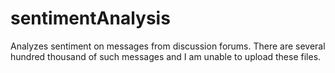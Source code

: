 # sentimentAnalysis
Analyzes sentiment on messages from discussion forums. 
There are several hundred thousand of such messages and I am unable to upload these files. 
